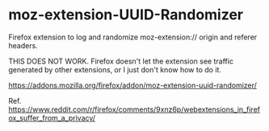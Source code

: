 # moz-extension-UUID-Randomizer
Firefox extension to log and randomize moz-extension:// origin and referer headers.

THIS DOES NOT WORK. Firefox doesn't let the extension see traffic generated by other extensions, or I just don't know how to do it.

https://addons.mozilla.org/firefox/addon/moz-extension-uuid-randomizer/

Ref. https://www.reddit.com/r/firefox/comments/9xnz6p/webextensions_in_firefox_suffer_from_a_privacy/
